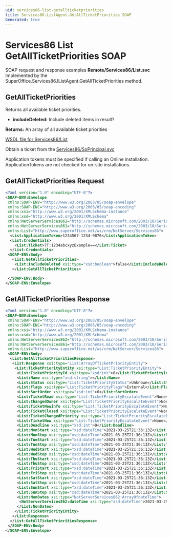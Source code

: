 ```yaml
---
uid: services86-list-getallticketpriorities
title: Services86.ListAgent.GetAllTicketPriorities SOAP
Generated: true
---
```


# Services86 List GetAllTicketPriorities SOAP

SOAP request and response examples **Remote/Services86/List.svc**
Implemented by the <see cref="M:SuperOffice.Services86.IListAgent.GetAllTicketPriorities">SuperOffice.Services86.IListAgent.GetAllTicketPriorities</see> method.

## GetAllTicketPriorities

Returns all available ticket priorities.

* **includeDeleted:** Include deleted items in result?

**Returns:** An array of all available ticket priorities


[WSDL file for Services86/List](../Services86-List.md)

Obtain a ticket from the [Services86/SoPrincipal.svc](../SoPrincipal/SoPrincipal.md)

Application tokens must be specified if calling an Online installation. ApplicationTokens are not checked for on-site installations.

## GetAllTicketPriorities Request

```xml
<?xml version="1.0" encoding="UTF-8"?>
<SOAP-ENV:Envelope
 xmlns:SOAP-ENV="http://www.w3.org/2003/05/soap-envelope"
 xmlns:SOAP-ENC="http://www.w3.org/2003/05/soap-encoding"
 xmlns:xsi="http://www.w3.org/2001/XMLSchema-instance"
 xmlns:xsd="http://www.w3.org/2001/XMLSchema"
 xmlns:NetServerServices862="http://schemas.microsoft.com/2003/10/Serialization/Arrays"
 xmlns:NetServerServices861="http://schemas.microsoft.com/2003/10/Serialization/"
 xmlns:List="http://www.superoffice.net/ws/crm/NetServer/Services86">
  <List:ApplicationToken>1234567-1234-9876</List:ApplicationToken>
  <List:Credentials>
    <List:Ticket>7T:1234abcxyzExample==</List:Ticket>
  </List:Credentials>
 <SOAP-ENV:Body>
   <List:GetAllTicketPriorities>
    <List:IncludeDeleted xsi:type="xsd:boolean">false</List:IncludeDeleted>
   </List:GetAllTicketPriorities>

 </SOAP-ENV:Body>
</SOAP-ENV:Envelope>

```


## GetAllTicketPriorities Response

```xml
<?xml version="1.0" encoding="UTF-8"?>
<SOAP-ENV:Envelope
 xmlns:SOAP-ENV="http://www.w3.org/2003/05/soap-envelope"
 xmlns:SOAP-ENC="http://www.w3.org/2003/05/soap-encoding"
 xmlns:xsi="http://www.w3.org/2001/XMLSchema-instance"
 xmlns:xsd="http://www.w3.org/2001/XMLSchema"
 xmlns:NetServerServices862="http://schemas.microsoft.com/2003/10/Serialization/Arrays"
 xmlns:NetServerServices861="http://schemas.microsoft.com/2003/10/Serialization/"
 xmlns:List="http://www.superoffice.net/ws/crm/NetServer/Services86">
 <SOAP-ENV:Body>
  <List:GetAllTicketPrioritiesResponse>
   <List:Response xsi:type="List:ArrayOfTicketPriorityEntity">
    <List:TicketPriorityEntity xsi:type="List:TicketPriorityEntity">
     <List:TicketPriorityId xsi:type="xsd:int">0</List:TicketPriorityId>
     <List:Name xsi:type="xsd:string"></List:Name>
     <List:Status xsi:type="List:TicketPriorityStatus">Unknown</List:Status>
     <List:Flags xsi:type="List:TicketPriorityFlags">External</List:Flags>
     <List:SortOrder xsi:type="xsd:int">0</List:SortOrder>
     <List:TicketRead xsi:type="List:TicketPriorityEscalateEvent">None</List:TicketRead>
     <List:ChangedOwner xsi:type="List:TicketPriorityEscalateEvent">None</List:ChangedOwner>
     <List:TicketNewinfo xsi:type="List:TicketPriorityEscalateEvent">None</List:TicketNewinfo>
     <List:TicketClosed xsi:type="List:TicketPriorityEscalateEvent">None</List:TicketClosed>
     <List:TicketChangedPriority xsi:type="List:TicketPriorityEscalateEvent">None</List:TicketChangedPriority>
     <List:TicketNew xsi:type="List:TicketPriorityEscalateEvent">None</List:TicketNew>
     <List:Deadline xsi:type="xsd:int">0</List:Deadline>
     <List:MonStart xsi:type="xsd:dateTime">2021-03-25T21:36:13Z</List:MonStart>
     <List:MonStop xsi:type="xsd:dateTime">2021-03-25T21:36:13Z</List:MonStop>
     <List:TueStart xsi:type="xsd:dateTime">2021-03-25T21:36:13Z</List:TueStart>
     <List:TueStop xsi:type="xsd:dateTime">2021-03-25T21:36:13Z</List:TueStop>
     <List:WedStart xsi:type="xsd:dateTime">2021-03-25T21:36:13Z</List:WedStart>
     <List:WedStop xsi:type="xsd:dateTime">2021-03-25T21:36:13Z</List:WedStop>
     <List:ThuStart xsi:type="xsd:dateTime">2021-03-25T21:36:13Z</List:ThuStart>
     <List:ThuStop xsi:type="xsd:dateTime">2021-03-25T21:36:13Z</List:ThuStop>
     <List:FriStart xsi:type="xsd:dateTime">2021-03-25T21:36:13Z</List:FriStart>
     <List:FriStop xsi:type="xsd:dateTime">2021-03-25T21:36:13Z</List:FriStop>
     <List:SatStart xsi:type="xsd:dateTime">2021-03-25T21:36:13Z</List:SatStart>
     <List:SatStop xsi:type="xsd:dateTime">2021-03-25T21:36:13Z</List:SatStop>
     <List:SunStart xsi:type="xsd:dateTime">2021-03-25T21:36:13Z</List:SunStart>
     <List:SunStop xsi:type="xsd:dateTime">2021-03-25T21:36:13Z</List:SunStop>
     <List:NonDates xsi:type="NetServerServices862:ArrayOfdateTime">
      <NetServerServices862:dateTime xsi:type="xsd:dateTime">2021-03-25T21:36:13Z</NetServerServices862:dateTime>
     </List:NonDates>
    </List:TicketPriorityEntity>
   </List:Response>
  </List:GetAllTicketPrioritiesResponse>
 </SOAP-ENV:Body>
</SOAP-ENV:Envelope>

```

